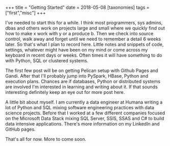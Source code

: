 +++
title = "Getting Started"
date = 2018-05-08
[taxonomies]
tags = ["first","misc"]
+++

I've needed to start this for a while. I think most programmers, sys admins,
dbas and others work on projects large and small where we quickly find out
how to make x work with y or a produce b. Then we check into source control,
walk away and forget until we need to remember a detail 6 weeks later. So
that's what I plan to record here. Little notes and snippets of code,
settings, whatever might have been on my mind or come across my keyboard in
recent days or weeks. Often times it will have something to do with Python, SQL
or clustered systems.

The first few post will be on getting Pelican setup with Github Pages and Gandi.
After that I'll probably jump into PySpark, HBase, Python and execution plans.
Chances are if databases, Python or distributed systems are involved I'm
interested in learning and writing about it. If that sounds interesting
definitely keep an eye out for more post here.

A little bit about myself. I am currently a data engineer at Humana writing a
lot of Python and SQL mixing software engineering practices with data science
projects. Before that I worked at a few different companies focused on the
Microsoft Data Stack mixing SQL Server, SSIS, SSAS and C# to build data
intensive applications. There's more information on my LinkedIn and GitHub
pages.

That's all for now. More to come soon.
